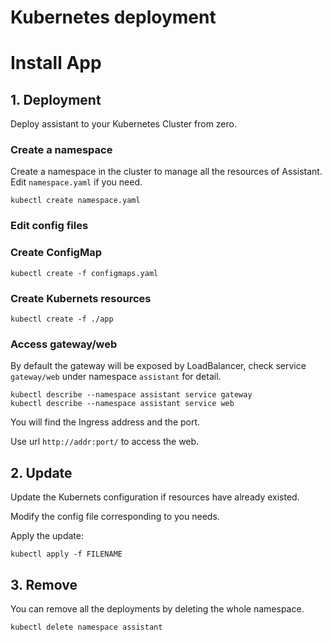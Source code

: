 # Kubernetes deployment

# Install App

## 1. Deployment

Deploy assistant to your Kubernetes Cluster from zero.

### Create a namespace

Create a namespace in the cluster to manage all the resources of Assistant. Edit `namespace.yaml` if you need.

```shell
kubectl create namespace.yaml
```

### Edit config files

### Create ConfigMap

```shell
kubectl create -f configmaps.yaml
```

### Create Kubernets resources

```shell
kubectl create -f ./app
```

### Access gateway/web

By default the gateway will be exposed by LoadBalancer, check service `gateway/web` under namespace `assistant` for detail.

```shell
kubectl describe --namespace assistant service gateway
kubectl describe --namespace assistant service web
```

You will find the Ingress address and the port.

Use url `http://addr:port/` to access the web.

## 2. Update

Update the Kubernets configuration if resources have already existed.

Modify the config file corresponding to you needs.

Apply the update:

```shell
kubectl apply -f FILENAME
```

## 3. Remove

You can remove all the deployments by deleting the whole namespace.

```shell
kubectl delete namespace assistant
```
